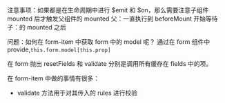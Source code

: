 注意事项：如果都是在生命周期中进行 $emit 和 $on，那么需要注意子组件 mounted 后才触发父组件的 mounted
父：一直执行到 beforeMount 开始等待子：的 mounted 之后

问题：如何在 form-item 中获取 form 中的 model 呢？
通过在 form 组件中 provide,`this.form.model[this.prop]`

在 form 抛出 resetFields 和 validate 分别是调用所有缓存在 fields 中的项。

在 form-item 中做的事情有很多：

- validate 方法用于对其传入的 rules 进行校验
